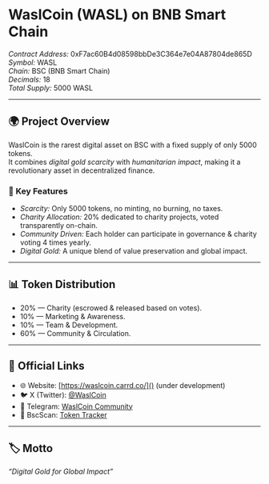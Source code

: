 # WaslCoin (WASL) on BNB Smart Chain

*Contract Address:* 0xF7ac60B4d08598bbDe3C364e7e04A87804de865D  
*Symbol:* WASL  
*Chain:* BSC (BNB Smart Chain)  
*Decimals:* 18  
*Total Supply:* 5000 WASL  

---

## 🌍 Project Overview
WaslCoin is the rarest digital asset on BSC with a fixed supply of only 5000 tokens.  
It combines *digital gold scarcity* with *humanitarian impact*, making it a revolutionary asset in decentralized finance.

### 🔑 Key Features
- *Scarcity:* Only 5000 tokens, no minting, no burning, no taxes.  
- *Charity Allocation:* 20% dedicated to charity projects, voted transparently on-chain.  
- *Community Driven:* Each holder can participate in governance & charity voting 4 times yearly.  
- *Digital Gold:* A unique blend of value preservation and global impact.

---

## 📊 Token Distribution
- 20% — Charity (escrowed & released based on votes).  
- 10% — Marketing & Awareness.  
- 10% — Team & Development.  
- 60% — Community & Circulation.  

---

## 🔗 Official Links
- 🌐 Website: [https://waslcoin.carrd.co/]() (under development)  
- 🐦 X (Twitter): [@WaslCoin](https://x.com/WaslCoin)  
- 💬 Telegram: [WaslCoin Community](https://t.me/WaslCoin)  
- 🔎 BscScan: [Token Tracker](https://bscscan.com/token/0xF7ac60B4d08598bbDe3C364e7e04A87804de865D)  

---

## 🏷 Motto
*“Digital Gold for Global Impact”*
